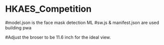 # HKAES_Competition

#model.json is the face mask detection ML
#sw.js & manifest.json are used building pwa

#Adjust the broser to be 11.6 inch for the ideal view.
